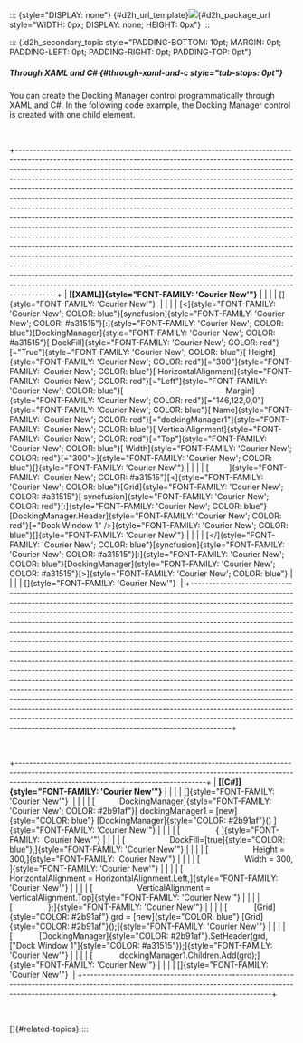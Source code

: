 ::: {style="DISPLAY: none"}
[](ms-xhelp:///?Id=d2h_url_template){#d2h_url_template}![](!package_url!){#d2h_package_url style="WIDTH: 0px; DISPLAY: none; HEIGHT: 0px"}
:::

::: {.d2h_secondary_topic style="PADDING-BOTTOM: 10pt; MARGIN: 0pt; PADDING-LEFT: 0pt; PADDING-RIGHT: 0pt; PADDING-TOP: 0pt"}
##### Through XAML and C# {#through-xaml-and-c style="tab-stops: 0pt"}

You can create the Docking Manager control programmatically through XAML and C#. In the following code example, the Docking Manager control is created with one child element.

 

+-----------------------------------------------------------------------------------------------------------------------------------------------------------------------------------------------------------------------------------------------------------------------------------------------------------------------------------------------------------------------------------------------------------------------------------------------------------------------------------------------------------------------------------------------------------------------------------------------------------------------------------------------------------------------------------------------------------------------------------------------------------------------------------------------------------------------------------------------------------------------------------------------------------------------------------------------------------------------------------------------------------------------------------------------------------------------------------------------------------------------------------------------------------------------------------------------------------------------------+
| **[\[XAML\]]{style="FONT-FAMILY: 'Courier New'"}**                                                                                                                                                                                                                                                                                                                                                                                                                                                                                                                                                                                                                                                                                                                                                                                                                                                                                                                                                                                                                                                                                                                                                                          |
|                                                                                                                                                                                                                                                                                                                                                                                                                                                                                                                                                                                                                                                                                                                                                                                                                                                                                                                                                                                                                                                                                                                                                                                                                             |
| []{style="FONT-FAMILY: 'Courier New'"}                                                                                                                                                                                                                                                                                                                                                                                                                                                                                                                                                                                                                                                                                                                                                                                                                                                                                                                                                                                                                                                                                                                                                                                      |
|                                                                                                                                                                                                                                                                                                                                                                                                                                                                                                                                                                                                                                                                                                                                                                                                                                                                                                                                                                                                                                                                                                                                                                                                                             |
| [\<]{style="FONT-FAMILY: 'Courier New'; COLOR: blue"}[syncfusion]{style="FONT-FAMILY: 'Courier New'; COLOR: #a31515"}[:]{style="FONT-FAMILY: 'Courier New'; COLOR: blue"}[DockingManager]{style="FONT-FAMILY: 'Courier New'; COLOR: #a31515"}[ DockFill]{style="FONT-FAMILY: 'Courier New'; COLOR: red"}[=\"True\"]{style="FONT-FAMILY: 'Courier New'; COLOR: blue"}[ Height]{style="FONT-FAMILY: 'Courier New'; COLOR: red"}[=\"300\"]{style="FONT-FAMILY: 'Courier New'; COLOR: blue"}[ HorizontalAlignment]{style="FONT-FAMILY: 'Courier New'; COLOR: red"}[=\"Left\"]{style="FONT-FAMILY: 'Courier New'; COLOR: blue"}[                                              Margin]{style="FONT-FAMILY: 'Courier New'; COLOR: red"}[=\"146,122,0,0\"]{style="FONT-FAMILY: 'Courier New'; COLOR: blue"}[ Name]{style="FONT-FAMILY: 'Courier New'; COLOR: red"}[=\"dockingManager1\"]{style="FONT-FAMILY: 'Courier New'; COLOR: blue"}[ VerticalAlignment]{style="FONT-FAMILY: 'Courier New'; COLOR: red"}[=\"Top\"]{style="FONT-FAMILY: 'Courier New'; COLOR: blue"}[ Width]{style="FONT-FAMILY: 'Courier New'; COLOR: red"}[=\"300\"\>]{style="FONT-FAMILY: 'Courier New'; COLOR: blue"}[]{style="FONT-FAMILY: 'Courier New'"} |
|                                                                                                                                                                                                                                                                                                                                                                                                                                                                                                                                                                                                                                                                                                                                                                                                                                                                                                                                                                                                                                                                                                                                                                                                                             |
| [         ]{style="FONT-FAMILY: 'Courier New'; COLOR: #a31515"}[\<]{style="FONT-FAMILY: 'Courier New'; COLOR: blue"}[Grid]{style="FONT-FAMILY: 'Courier New'; COLOR: #a31515"}[ syncfusion]{style="FONT-FAMILY: 'Courier New'; COLOR: red"}[:]{style="FONT-FAMILY: 'Courier New'; COLOR: blue"}[DockingManager.Header]{style="FONT-FAMILY: 'Courier New'; COLOR: red"}[=\"Dock Window 1\" /\>]{style="FONT-FAMILY: 'Courier New'; COLOR: blue"}[]{style="FONT-FAMILY: 'Courier New'"}                                                                                                                                                                                                                                                                                                                                                                                                                                                                                                                                                                                                                                                                                                                                       |
|                                                                                                                                                                                                                                                                                                                                                                                                                                                                                                                                                                                                                                                                                                                                                                                                                                                                                                                                                                                                                                                                                                                                                                                                                             |
| [\</]{style="FONT-FAMILY: 'Courier New'; COLOR: blue"}[syncfusion]{style="FONT-FAMILY: 'Courier New'; COLOR: #a31515"}[:]{style="FONT-FAMILY: 'Courier New'; COLOR: blue"}[DockingManager]{style="FONT-FAMILY: 'Courier New'; COLOR: #a31515"}[\>]{style="FONT-FAMILY: 'Courier New'; COLOR: blue"}                                                                                                                                                                                                                                                                                                                                                                                                                                                                                                                                                                                                                                                                                                                                                                                                                                                                                                                         |
|                                                                                                                                                                                                                                                                                                                                                                                                                                                                                                                                                                                                                                                                                                                                                                                                                                                                                                                                                                                                                                                                                                                                                                                                                             |
| []{style="FONT-FAMILY: 'Courier New'"}                                                                                                                                                                                                                                                                                                                                                                                                                                                                                                                                                                                                                                                                                                                                                                                                                                                                                                                                                                                                                                                                                                                                                                                      |
+-----------------------------------------------------------------------------------------------------------------------------------------------------------------------------------------------------------------------------------------------------------------------------------------------------------------------------------------------------------------------------------------------------------------------------------------------------------------------------------------------------------------------------------------------------------------------------------------------------------------------------------------------------------------------------------------------------------------------------------------------------------------------------------------------------------------------------------------------------------------------------------------------------------------------------------------------------------------------------------------------------------------------------------------------------------------------------------------------------------------------------------------------------------------------------------------------------------------------------+

 

+----------------------------------------------------------------------------------------------------------------------------------------------------------------------------------------------------------------+
| **[\[C#\]]{style="FONT-FAMILY: 'Courier New'"}**                                                                                                                                                               |
|                                                                                                                                                                                                                |
| []{style="FONT-FAMILY: 'Courier New'"}                                                                                                                                                                         |
|                                                                                                                                                                                                                |
| [           DockingManager]{style="FONT-FAMILY: 'Courier New'; COLOR: #2b91af"}[ dockingManager1 = [new]{style="COLOR: blue"} [DockingManager]{style="COLOR: #2b91af"}() ]{style="FONT-FAMILY: 'Courier New'"} |
|                                                                                                                                                                                                                |
| [                { ]{style="FONT-FAMILY: 'Courier New'"}                                                                                                                                                       |
|                                                                                                                                                                                                                |
| [                    DockFill=[true]{style="COLOR: blue"},]{style="FONT-FAMILY: 'Courier New'"}                                                                                                                |
|                                                                                                                                                                                                                |
| [                    Height = 300,]{style="FONT-FAMILY: 'Courier New'"}                                                                                                                                        |
|                                                                                                                                                                                                                |
| [                    Width = 300, ]{style="FONT-FAMILY: 'Courier New'"}                                                                                                                                        |
|                                                                                                                                                                                                                |
| [                    HorizontalAlignment = HorizontalAlignment.Left,]{style="FONT-FAMILY: 'Courier New'"}                                                                                                      |
|                                                                                                                                                                                                                |
| [                    VerticalAlignment = VerticalAlignment.Top]{style="FONT-FAMILY: 'Courier New'"}                                                                                                            |
|                                                                                                                                                                                                                |
| [                };]{style="FONT-FAMILY: 'Courier New'"}                                                                                                                                                       |
|                                                                                                                                                                                                                |
| [            [Grid]{style="COLOR: #2b91af"} grd = [new]{style="COLOR: blue"} [Grid]{style="COLOR: #2b91af"}();]{style="FONT-FAMILY: 'Courier New'"}                                                            |
|                                                                                                                                                                                                                |
| [            [DockingManager]{style="COLOR: #2b91af"}.SetHeader(grd, [\"Dock Window 1\"]{style="COLOR: #a31515"});]{style="FONT-FAMILY: 'Courier New'"}                                                        |
|                                                                                                                                                                                                                |
| [            dockingManager1.Children.Add(grd);]{style="FONT-FAMILY: 'Courier New'"}                                                                                                                           |
|                                                                                                                                                                                                                |
| []{style="FONT-FAMILY: 'Courier New'"}                                                                                                                                                                         |
+----------------------------------------------------------------------------------------------------------------------------------------------------------------------------------------------------------------+

 

[]{#related-topics}
:::
